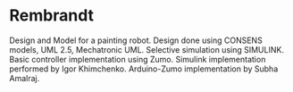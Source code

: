 # Rembrandt
Design and Model for a painting robot. Design done using CONSENS models, UML 2.5, Mechatronic UML. Selective simulation using  SIMULINK. Basic controller implementation using Zumo.
Simulink implementation performed by Igor Khimchenko.
Arduino-Zumo implementation by Subha Amalraj.
